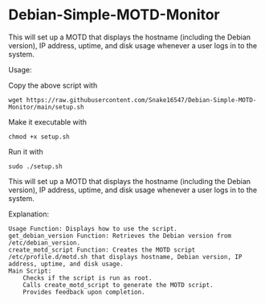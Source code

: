 # Debian-Simple-MOTD-Monitor
This will set up a MOTD that displays the hostname (including the Debian version), IP address, uptime, and disk usage whenever a user logs in to the system.

Usage:

Copy the above script with 
    
    wget https://raw.githubusercontent.com/Snake16547/Debian-Simple-MOTD-Monitor/main/setup.sh
    
Make it executable with 
    
    chmod +x setup.sh
    
Run it with 
    
    sudo ./setup.sh

This will set up a MOTD that displays the hostname (including the Debian version), IP address, uptime, and disk usage whenever a user logs in to the system.

Explanation:

    Usage Function: Displays how to use the script.
    get_debian_version Function: Retrieves the Debian version from /etc/debian_version.
    create_motd_script Function: Creates the MOTD script /etc/profile.d/motd.sh that displays hostname, Debian version, IP address, uptime, and disk usage.
    Main Script:
        Checks if the script is run as root.
        Calls create_motd_script to generate the MOTD script.
        Provides feedback upon completion.
